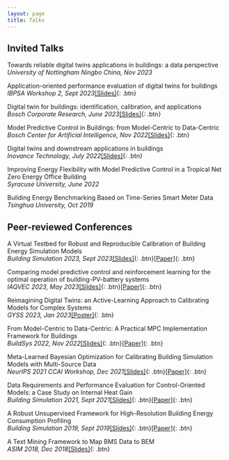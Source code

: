 ```yaml
---
layout: page
title: Talks
---
```


Invited Talks
---

Towards reliable digital twins applications in buildings: a data perspective<br>
*University of Nottingham Ningbo China, Nov 2023*

Application-oriented performance evaluation of digital twins for buildings<br>
*IBPSA Workshop 2, Sept 2023*[[Slides]](/assets/slides/workshop_Sicheng.pdf){: .btn}  

Digital twin for buildings: identification, calibration, and applications<br>
*Bosch Corporate Research, June 2023*[[Slides]](/assets/slides/20230608.pdf){: .btn}  

Model Predictive Control in Buildings: from Model-Centric to Data-Centric<br>
*Bosch Center for Artificial Intelligence, Nov 2022*[[Slides]](/assets/slides/bosch1116.pdf){: .btn}  

Digital twins and downstream applications in buildings<br>
*Inovance Technology, July 2022*[[Slides]](/assets/slides/0712.pdf){: .btn}  

Improving Energy Flexibility with Model Predictive Control in a Tropical Net Zero Energy Office Building<br>
*Syracuse University, June 2022*

Building Energy Benchmarking Based on Time-Series Smart Meter Data<br>
*Tsinghua University, Oct 2019*

Peer-reviewed Conferences
---
A Virtual Testbed for Robust and Reproducible Calibration of Building Energy Simulation Models<br>
*Building Simulation 2023, Sept 2023*[[Slides]](/assets/slides/1482.pdf){: .btn}[[Paper]](/assets/pdf/1482_Zhan.pdf){: .btn}

Comparing model predictive control and reinforcement learning for the optimal operation of building-PV-battery systems<br>
*IAQVEC 2023, May 2023*[[Slides]](/assets/slides/iaqvec2023.pdf){: .btn}[[Paper]](/assets/pdf/e3sconf_iaqvec2023_04018.pdf){: .btn}

Reimagining Digital Twins: an Active-Learning Approach to Calibrating Models for Complex Systems<br>
*GYSS 2023, Jan 2023*[[Poster]](/assets/pdf/gyss.pdf){: .btn}

From Model-Centric to Data-Centric: A Practical MPC Implementation Framework for Buildings<br>
*BuildSys 2022, Nov 2022*[[Slides]](/assets/slides/Buildsys22.pdf){: .btn}[[Paper]](/assets/pdf/3563357.3564077.pdf){: .btn}

Meta-Learned Bayesian Optimization for Calibrating Building Simulation Models with Multi-Source Data<br>
*NeurIPS 2021 CCAI Workshop, Dec 2021*[[Slides]](/assets/slides/2021_NeurIPSW_CCAI_MetaANPBO.pdf){: .btn}[[Paper]](/assets/pdf/metaBO_conf.pdf){: .btn}

Data Requirements and Performance Evaluation for Control-Oriented Models: a Case Study on Internal Heat Gain<br>
*Building Simulation 2021, Sept 2021*[[Slides]](/assets/slides/bs2021.pdf){: .btn}[[Paper]](/assets/pdf/BS2021.pdf){: .btn}

A Robust Unsupervised Framework for High-Resolution Building Energy Consumption Profiling<br>
*Building Simulation 2019, Sept 2019*[[Slides]](/assets/slides/BS2019_10994.pdf){: .btn}[[Paper]](/assets/pdf/BS2019_210994.pdf){: .btn}

A Text Mining Framework to Map BMS Data to BEM<br>
*ASIM 2018, Dec 2018*[[Slides]](/assets/slides/forASIM.pdf){: .btn}

